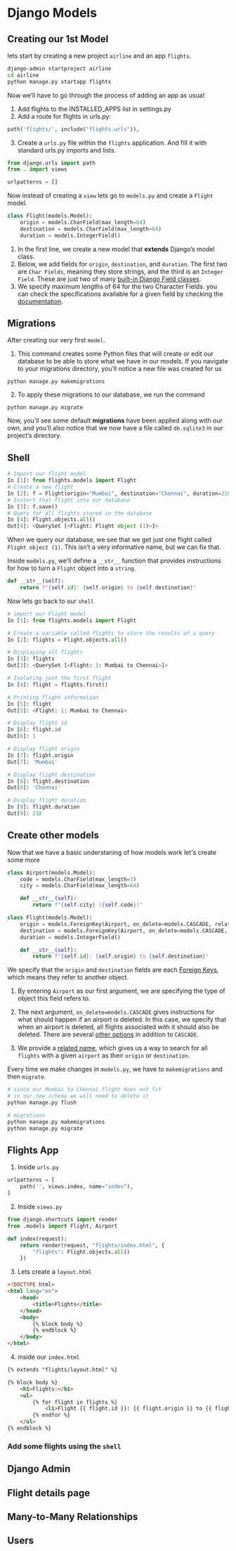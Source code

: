 # Django Models

## Creating our 1st Model

lets start by creating a new project `airline` and an app `flights`.

```bash
django-admin startproject airline
cd airline
python manage.py startapp flights
```

Now we’ll have to go through the process of adding an app as usual:

1. Add flights to the INSTALLED_APPS list in settings.py
2. Add a route for flights in urls.py:

```python
path('flights/', include("flights.urls")),
```

3. Create a `urls.py` file within the `flights` application. And fill it with standard urls.py imports and lists.

```python
from django.urls import path
from . import views

urlpatterns = []
```

Now instead of creating a `view` lets go to `models.py` and create a `Flight` model.

```python
class Flight(models.Model):
    origin = models.CharField(max_length=64)
    destination = models.CharField(max_length=64)
    duration = models.IntegerField()
```

1. In the first line, we create a new model that **extends** Django’s model class.
2. Below, we add fields for `origin`, `destination`, and `duration`. The first two are `Char Fields`, meaning they store strings, and the third is an `Integer Field`. These are just two of many [built-in Django Field classes](https://docs.djangoproject.com/en/3.2/ref/forms/fields/#built-in-field-classes).
3. We specify maximum lengths of 64 for the two Character Fields. you can check the specifications available for a given field by checking the [documentation](https://docs.djangoproject.com/en/3.2/ref/forms/fields/#built-in-field-classes).

## Migrations

After creating our very first `model`.

1. This command creates some Python files that will create or edit our database to be able to store what we have in our models. If you navigate to your migrations directory, you’ll notice a new file was created for us

```
python manage.py makemigrations
```

2. To apply these migrations to our database, we run the command

```
python manage.py migrate
```

Now, you’ll see some default **migrations** have been applied along with our own, and you’ll also notice that we now have a file called `db.sqlite3` in our project’s directory.

## Shell

```python shell
# Import our flight model
In [1]: from flights.models import Flight
# Create a new flight
In [2]: f = Flight(origin="Mumbai", destination="Chennai", duration=218)
# Instert that flight into our database
In [3]: f.save()
# Query for all flights stored in the database
In [4]: Flight.objects.all()
Out[4]: <QuerySet [<Flight: Flight object (1)>]>
```

When we query our database, we see that we get just one flight called `Flight object (1)`. This isn’t a very informative name, but we can fix that.

Inside `models.py`, we’ll define a `__str__` function that provides instructions for how to turn a `Flight` object into a `string`.

```python
def __str__(self):
    return f"{self.id}: {self.origin} to {self.destination}"
```

Now lets go back to our `shell`

```python shell
# import our Flight model
In [1]: from flights.models import Flight

# Create a variable called flights to store the results of a query
In [2]: flights = Flight.objects.all()

# Displaying all flights
In [3]: flights
Out[3]: <QuerySet [<Flight: 1: Mumbai to Chennai>]>

# Isolating just the first flight
In [4]: flight = flights.first()

# Printing flight information
In [5]: flight
Out[5]: <Flight: 1: Mumbai to Chennai>

# Display flight id
In [6]: flight.id
Out[6]: 1

# Display flight origin
In [7]: flight.origin
Out[7]: 'Mumbai'

# Display flight destination
In [8]: flight.destination
Out[8]: 'Chennai'

# Display flight duration
In [9]: flight.duration
Out[9]: 218
```

## Create other models

Now that we have a basic understaning of how models work let's create some more

```python
class Airport(models.Model):
    code = models.CharField(max_length=3)
    city = models.CharField(max_length=64)

    def __str__(self):
        return f"{self.city} ({self.code})"

class Flight(models.Model):
    origin = models.ForeignKey(Airport, on_delete=models.CASCADE, related_name="departures")
    destination = models.ForeignKey(Airport, on_delete=models.CASCADE, related_name="arrivals")
    duration = models.IntegerField()

    def __str__(self):
        return f"{self.id}: {self.origin} to {self.destination}"
```

We specify that the `origin` and `destination` fields are each [Foreign Keys](https://docs.djangoproject.com/en/3.2/topics/db/examples/many_to_one/), which means they refer to another object.

1. By entering `Airport` as our first argument, we are specifying the type of object this field refers to.

2. The next argument, `on_delete=models.CASCADE` gives instructions for what should happen if an airport is deleted. In this case, we specify that when an airport is deleted, all flights associated with it should also be deleted. There are several [other options](https://docs.djangoproject.com/en/3.2/ref/models/fields/#django.db.models.ForeignKey.on_delete) in addition to `CASCADE`.

3. We provide a [related name](https://docs.djangoproject.com/en/3.2/ref/models/fields/#django.db.models.ForeignKey.related_name), which gives us a way to search for all `flights` with a given `airport` as their `origin` or `destination`.

Every time we make changes in `models.py`, we have to `makemigrations` and then `migrate`.

```bash
# since our Mumbai to Chennai flight does not fit
# in our new schema we will need to delete it
python manage.py flush

# migrations
python manage.py makemigrations
python manage.py migrate
```

## Flights App

1. Inside `urls.py`

```python
urlpatterns = [
    path('', views.index, name="index"),
]
```

2. Inside `views.py`

```python
from django.shortcuts import render
from .models import Flight, Airport

def index(request):
    return render(request, "flights/index.html", {
        "flights": Flight.objects.all()
    })
```

3. Lets create a `layout.html`

<!-- prettier-ignore -->
```html
<!DOCTYPE html>
<html lang="en">
    <head>
        <title>Flights</title>
    </head>
    <body>
        {% block body %}
        {% endblock %}
    </body>
</html>
```

4. inside our `index.html`

<!-- prettier-ignore -->
```html
{% extends "flights/layout.html" %}

{% block body %}
    <h1>Flights:</h1>
    <ul>
        {% for flight in flights %}
            <li>Flight {{ flight.id }}: {{ flight.origin }} to {{ flight.destination }}</li>
        {% endfor %}
    </ul>
{% endblock %}
```

### Add some flights using the `shell`

## Django Admin

## Flight details page

## Many-to-Many Relationships

## Users
